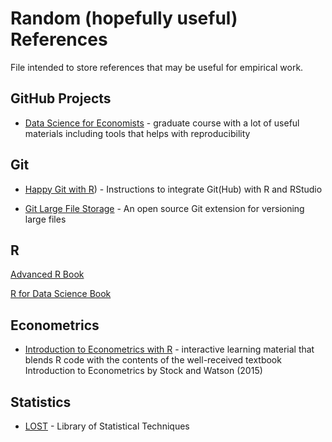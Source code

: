 # Random (hopefully useful) References

 File intended to store references that may be useful for empirical work.


## GitHub Projects

* [Data Science for Economists](https://github.com/uo-ec607/lectures) - graduate course with a lot of useful materials including tools that helps with reproducibility 

## Git

* [Happy Git with R](https://happygitwithr.com/)) - Instructions to integrate Git(Hub) with R and RStudio
 
* [Git Large File Storage](https://git-lfs.github.com/) - An open source Git extension for versioning large files


## R 

[Advanced R Book](https://adv-r.hadley.nz/)

[R for Data Science Book](https://r4ds.had.co.nz/)

## Econometrics

* [Introduction to Econometrics with R](https://www.econometrics-with-r.org/index.html) -  interactive learning material that blends R code with the contents of the well-received textbook Introduction to Econometrics by Stock and Watson (2015)




## Statistics

* [LOST](lost-stats.github.io/) - Library of Statistical Techniques 
